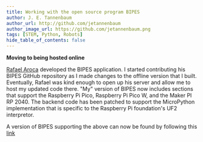 ```yaml
---
title: Working with the open source program BIPES
author: J. E. Tannenbaum
author_url: http://github.com/jetannenbaum
author_image_url: https://github.com/jetannenbaum.png
tags: [STEM, Python, Robots]
hide_table_of_contents: false
---
```


**Moving to being hosted online**

[Rafael Aroca](https://www.linkedin.com/in/rafael-aroca-85b57b5/) developed the BIPES application.  I started contributing his BIPES GitHub repository as I made changes to the offline version that I built.  Eventually, Rafael was
kind enough to open up his server and allow me to host my updated code there.  "My" version of BIPES now includes sections that support the Raspberry Pi Pico, Raspberry Pi Pico W, and the
Maker PI RP 2040.  The backend code has been patched to support the MicroPython implementation that is specific to the Raspberry Pi foundation's UF2 interpretor.

A version of BIPES supporting the above can now be found by following this [link](https://bipes.net.br/pico/ui/)

